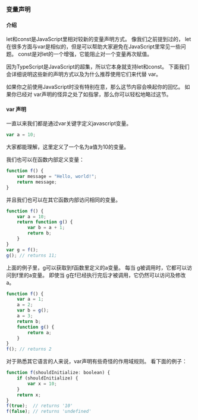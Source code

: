 ### 变量声明

#### 介绍

let和const是JavaScript里相对较新的变量声明方式。 像我们之前提到过的， let在很多方面与var是相似的，但是可以帮助大家避免在JavaScript里常见一些问题。 const是对let的一个增强，它能阻止对一个变量再次赋值。

因为TypeScript是JavaScript的超集，所以它本身就支持let和const。 下面我们会详细说明这些新的声明方式以及为什么推荐使用它们来代替 var。

如果你之前使用JavaScript时没有特别在意，那么这节内容会唤起你的回忆。 如果你已经对 var声明的怪异之处了如指掌，那么你可以轻松地略过这节。

#### var 声明

一直以来我们都是通过var关键字定义javascript变量。

```javascript
var a = 10;
```

大家都能理解，这里定义了一个名为a值为10的变量。

我们也可以在函数内部定义变量：

```javascript
function f() {
    var message = "Hello, world!";
    return message;
}
```
并且我们也可以在其它函数内部访问相同的变量。

```javascript
function f() {
    var a = 10;
    return function g() {
        var b = a + 1;
        return b;
    }
}
var g = f();
g(); // returns 11;
```

上面的例子里，g可以获取到f函数里定义的a变量。 每当 g被调用时，它都可以访问到f里的a变量。 即使当 g在f已经执行完后才被调用，它仍然可以访问及修改a。

```javascript
function f() {
    var a = 1;
    a = 2;
    var b = g();
    a = 3;
    return b;
    function g() {
        return a;
    }
}
f(); // returns 2
```

对于熟悉其它语言的人来说，var声明有些奇怪的作用域规则。 看下面的例子：

```javascript
function f(shouldInitialize: boolean) {
    if (shouldInitialize) {
        var x = 10;
    }
    return x;
}
f(true);  // returns '10'
f(false); // returns 'undefined'
```

